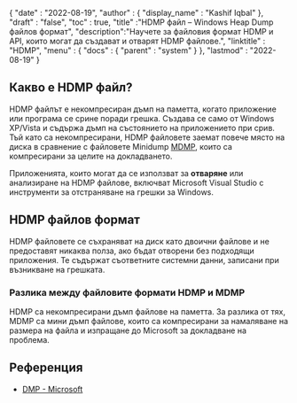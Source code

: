 {
  "date" : "2022-08-19",
  "author" : {
    "display_name" : "Kashif Iqbal"
},
  "draft" : "false",
  "toc" : true,
  "title" :"HDMP файл – Windows Heap Dump файлов формат",
  "description":"Научете за файловия формат HDMP и API, които могат да създават и отварят HDMP файлове.",
  "linktitle" : "HDMP",
  "menu" : {
    "docs" : {
      "parent" : "system"
}
},
  "lastmod" : "2022-08-19"
}

## Какво е HDMP файл?

HDMP файлът е некомпресиран дъмп на паметта, когато приложение или програма се срине поради грешка. Създава се само от Windows XP/Vista и съдържа дъмп на състоянието на приложението при срив. Тъй като са некомпресирани, HDMP файловете заемат повече място на диска в сравнение с файловете Minidump [MDMP](/bg/system/mdmp/), които са компресирани за целите на докладването.

Приложенията, които могат да се използват за **отваряне** или анализиране на HDMP файлове, включват Microsoft Visual Studio с инструменти за отстраняване на грешки за Windows.

## HDMP файлов формат

HDMP файловете се съхраняват на диск като двоични файлове и не предоставят никаква полза, ако бъдат отворени без подходящи приложения. Те съдържат съответните системни данни, записани при възникване на грешката.

### Разлика между файловите формати HDMP и MDMP

HDMP са некомпресирани дъмп файлове на паметта. За разлика от тях, MDMP са мини дъмп файлове, които са компресирани за намаляване на размера на файла и изпращане до Microsoft за докладване на проблема.

## Референция ##

* [DMP - Microsoft](https://learn.microsoft.com/en-us/troubleshoot/windows-client/performance/read-small-memory-dump-file)

